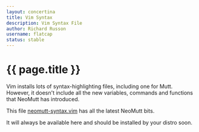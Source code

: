 ```yaml
---
layout: concertina
title: Vim Syntax
description: Vim Syntax File
author: Richard Russon
username: flatcap
status: stable
---
```


# {{ page.title }}

Vim installs lots of syntax-highlighting files, including one for Mutt.
However, it doesn't include all the new variables, commands and functions that
NeoMutt has introduced.

This file
[neomutt-syntax.vim](https://github.com/neomutt/neomutt.vim/blob/master/syntax/neomuttrc.vim)
has all the latest NeoMutt bits.

It will always be available here and should be installed by your distro soon.

